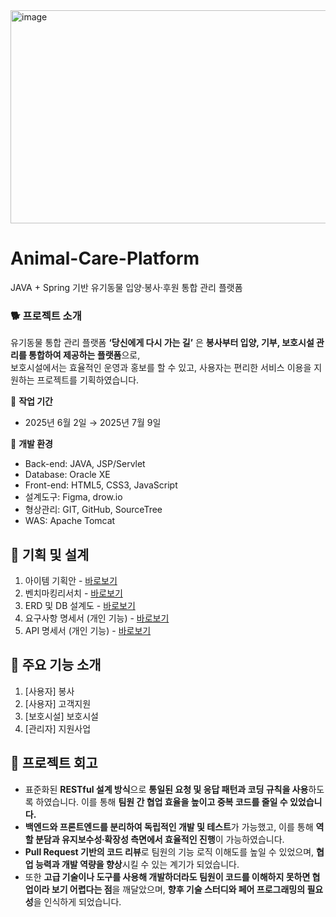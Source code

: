 <img width="998" height="341" alt="image" src="https://github.com/user-attachments/assets/5ecae5f9-e23f-41ac-afb0-c55948f461f7" />


# Animal-Care-Platform
JAVA + Spring 기반 유기동물 입양·봉사·후원 통합 관리 플랫폼

### 🐕 프로젝트 소개
유기동물 통합 관리 플랫폼 **‘당신에게 다시 가는 길’** 은 **봉사부터 입양, 기부, 보호시설 관리를 통합하여 제공하는 플랫폼**으로, <br>
보호시설에서는 효율적인 운영과 홍보를 할 수 있고, 사용자는 편리한 서비스 이용을 지원하는 프로젝트를 기획하였습니다.

:calendar:  **작업 기간** <br>
- 2025년 6월 2일 → 2025년 7월 9일

:page_with_curl: **개발 환경** <br>
- Back-end: JAVA, JSP/Servlet
- Database: Oracle XE
- Front-end: HTML5, CSS3, JavaScript
- 설계도구: Figma, drow.io
- 형상관리: GIT, GitHub, SourceTree
- WAS: Apache Tomcat

## 📔 기획 및 설계 
1. 아이템 기획안 - <a href = "https://github.com/ddozero/Animal-Care-Platform/wiki/01_%EC%95%84%EC%9D%B4%ED%85%9C-%EA%B8%B0%ED%9A%8D%EC%95%88"> 바로보기 </a>
2. 벤치마킹리서치 - <a href = "https://github.com/ddozero/Animal-Care-Platform/wiki/02_%EB%B2%A4%EC%B9%98%EB%A7%88%ED%82%B9%EB%A6%AC%EC%84%9C%EC%B9%98"> 바로보기 </a>
3. ERD 및 DB 설계도 - <a href = "https://github.com/ddozero/Animal-Care-Platform/wiki/03_ERD-%EB%B0%8F-DB%EC%84%A4%EA%B3%84%EB%8F%84"> 바로보기 </a>
4. 요구사항 명세서 (개인 기능) - <a href = "https://github.com/ddozero/Animal-Care-Platform/wiki/04_%EC%9A%94%EA%B5%AC%EC%82%AC%ED%95%AD-%EB%AA%85%EC%84%B8%EC%84%9C"> 바로보기 </a>
5. API 명세서 (개인 기능) - <a href = "https://github.com/ddozero/Animal-Care-Platform/wiki/05_API-%EB%AA%85%EC%84%B8%EC%84%9C"> 바로보기 </a>

## :pushpin: 주요 기능 소개 
1. [사용자] 봉사
2. [사용자] 고객지원
3. [보호시설] 보호시설
4. [관리자] 지원사업

## :dizzy: 프로젝트 회고
- 표준화된 **RESTful 설계 방식**으로 **통일된 요청 및 응답 패턴과 코딩 규칙을 사용**하도록 하였습니다. 이를 통해 **팀원 간 협업 효율을 높이고 중복 코드를 줄일 수 있었습니다.**
- **백엔드와 프론트엔드를 분리하여 독립적인 개발 및 테스트**가 가능했고, 이를 통해 **역할 분담과 유지보수성∙확장성 측면에서 효율적인 진행**이 가능하였습니다.
- **Pull Request 기반의 코드 리뷰**로 팀원의 기능 로직 이해도를 높일 수 있었으며, **협업 능력과 개발 역량을 향상**시킬 수 있는 계기가 되었습니다.
- 또한 **고급 기술이나 도구를 사용해 개발하더라도 팀원이 코드를 이해하지 못하면 협업이라 보기 어렵다는 점**을 깨달았으며, **향후 기술 스터디와 페어 프로그래밍의 필요성**을 인식하게 되었습니다.

